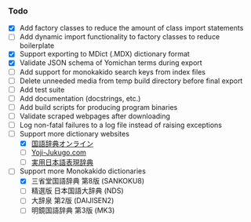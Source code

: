 ### Todo

- [x] Add factory classes to reduce the amount of class import statements
- [ ] Add dynamic import functionality to factory classes to reduce boilerplate
- [x] Support exporting to MDict (.MDX) dictionary format
- [x] Validate JSON schema of Yomichan terms during export
- [ ] Add support for monokakido search keys from index files
- [ ] Delete unneeded media from temp build directory before final export
- [ ] Add test suite
- [ ] Add documentation (docstrings, etc.)
- [ ] Add build scripts for producing program binaries
- [ ] Validate scraped webpages after downloading
- [ ] Log non-fatal failures to a log file instead of raising exceptions
- [ ] Support more dictionary websites
  - [x] [国語辞典オンライン](https://kokugo.jitenon.jp/)
  - [ ] [Yoji-Jukugo.com](https://yoji-jukugo.com/)
  - [ ] [実用日本語表現辞典](https://www.weblio.jp/cat/dictionary/jtnhj)
- [ ] Support more Monokakido dictionaries
  - [x] 三省堂国語辞典 第8版 (SANKOKU8)
  - [ ] 精選版 日本国語大辞典 (NDS)
  - [ ] 大辞泉 第2版 (DAIJISEN2)
  - [ ] 明鏡国語辞典 第3版 (MK3)
